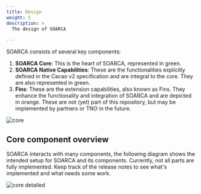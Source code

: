 ```yaml
---
title: Design
weight: 5
description: >
  The design of SOARCA
  
---
```


SOARCA consists of several key components:

1. **SOARCA Core**: This is the heart of SOARCA, represented in green.
2. **SOARCA Native Capabilities**: These are the functionalities explicitly defined in the Cacao v2 specification and are integral to the core. They are also represented in green.
3. **Fins**: These are the extension capabilities, also known as Fins. They enhance the functionality and integration of SOARCA and are depicted in orange. These are not (yet) part of this repository, but may be implemented by partners or TNO in the future.


![core](/SOARCA/images/core_color.png)

## Core component overview

SOARCA interacts with many components, the following diagram shows the intended setup for SOARCA and its components. Currently, not all parts are fully implemented. Keep track of the release notes to see what's implemented and what needs some work.

![core detailed](/SOARCA/images/soarca-functional-design.png)
